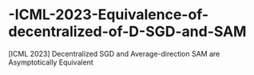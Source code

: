 # -ICML-2023-Equivalence-of-decentralized-of-D-SGD-and-SAM
[ICML 2023] Decentralized SGD and Average-direction SAM are Asymptotically Equivalent
